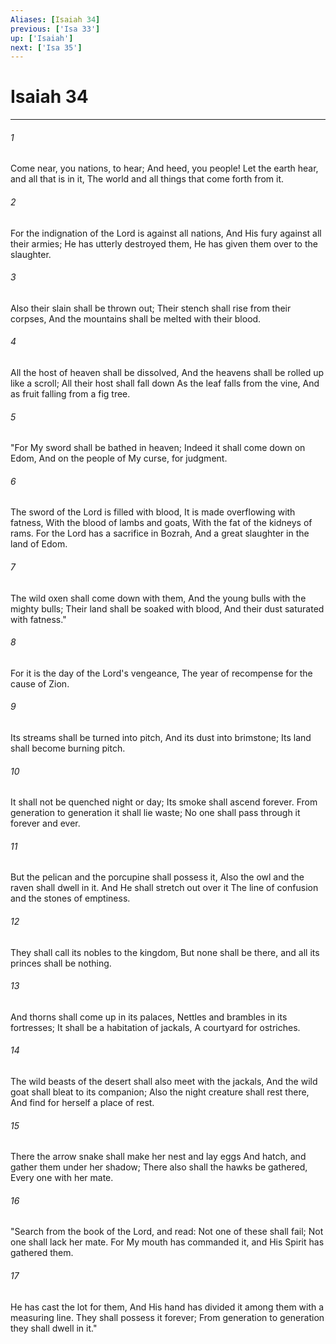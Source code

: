 ```yaml
---
Aliases: [Isaiah 34]
previous: ['Isa 33']
up: ['Isaiah']
next: ['Isa 35']
---
```

# Isaiah 34

***


###### 1 
Come near, you nations, to hear; And heed, you people! Let the earth hear, and all that is in it, The world and all things that come forth from it. 

###### 2 
For the indignation of the Lord is against all nations, And His fury against all their armies; He has utterly destroyed them, He has given them over to the slaughter. 

###### 3 
Also their slain shall be thrown out; Their stench shall rise from their corpses, And the mountains shall be melted with their blood. 

###### 4 
All the host of heaven shall be dissolved, And the heavens shall be rolled up like a scroll; All their host shall fall down As the leaf falls from the vine, And as fruit falling from a fig tree. 

###### 5 
"For My sword shall be bathed in heaven; Indeed it shall come down on Edom, And on the people of My curse, for judgment. 

###### 6 
The sword of the Lord is filled with blood, It is made overflowing with fatness, With the blood of lambs and goats, With the fat of the kidneys of rams. For the Lord has a sacrifice in Bozrah, And a great slaughter in the land of Edom. 

###### 7 
The wild oxen shall come down with them, And the young bulls with the mighty bulls; Their land shall be soaked with blood, And their dust saturated with fatness." 

###### 8 
For it is the day of the Lord's vengeance, The year of recompense for the cause of Zion. 

###### 9 
Its streams shall be turned into pitch, And its dust into brimstone; Its land shall become burning pitch. 

###### 10 
It shall not be quenched night or day; Its smoke shall ascend forever. From generation to generation it shall lie waste; No one shall pass through it forever and ever. 

###### 11 
But the pelican and the porcupine shall possess it, Also the owl and the raven shall dwell in it. And He shall stretch out over it The line of confusion and the stones of emptiness. 

###### 12 
They shall call its nobles to the kingdom, But none shall be there, and all its princes shall be nothing. 

###### 13 
And thorns shall come up in its palaces, Nettles and brambles in its fortresses; It shall be a habitation of jackals, A courtyard for ostriches. 

###### 14 
The wild beasts of the desert shall also meet with the jackals, And the wild goat shall bleat to its companion; Also the night creature shall rest there, And find for herself a place of rest. 

###### 15 
There the arrow snake shall make her nest and lay eggs And hatch, and gather them under her shadow; There also shall the hawks be gathered, Every one with her mate. 

###### 16 
"Search from the book of the Lord, and read: Not one of these shall fail; Not one shall lack her mate. For My mouth has commanded it, and His Spirit has gathered them. 

###### 17 
He has cast the lot for them, And His hand has divided it among them with a measuring line. They shall possess it forever; From generation to generation they shall dwell in it."
